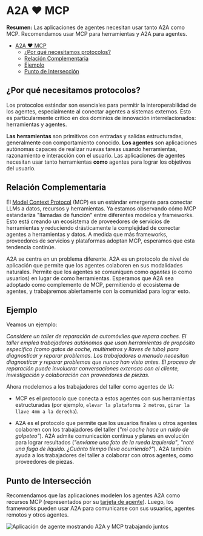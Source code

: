 # A2A ❤️ MCP

**Resumen:** Las aplicaciones de agentes necesitan usar tanto A2A como MCP. Recomendamos usar MCP para herramientas y A2A para agentes.

<!-- TOC -->
- [A2A ❤️ MCP](#a2a--mcp)
  - [¿Por qué necesitamos protocolos?](#por-qué-necesitamos-protocolos)
  - [Relación Complementaria](#relación-complementaria)
  - [Ejemplo](#ejemplo)
  - [Punto de Intersección](#punto-de-intersección)

<!-- /TOC -->

## ¿Por qué necesitamos protocolos?

Los protocolos estándar son esenciales para permitir la interoperabilidad de los agentes, especialmente al conectar agentes a sistemas externos. Esto es particularmente crítico en dos dominios de innovación interrelacionados: herramientas y agentes.

**Las herramientas** son primitivos con entradas y salidas estructuradas, generalmente con comportamiento conocido. **Los agentes** son aplicaciones autónomas capaces de realizar nuevas tareas usando herramientas, razonamiento e interacción con el usuario. Las aplicaciones de agentes necesitan usar tanto herramientas **como** agentes para lograr los objetivos del usuario.

## Relación Complementaria

El [Model Context Protocol](https://modelcontextprotocol.io/) (MCP) es un estándar emergente para conectar LLMs a datos, recursos y herramientas. Ya estamos observando cómo MCP estandariza "llamadas de función" entre diferentes modelos y frameworks. Esto está creando un ecosistema de proveedores de servicios de herramientas y reduciendo drásticamente la complejidad de conectar agentes a herramientas y datos. A medida que más frameworks, proveedores de servicios y plataformas adoptan MCP, esperamos que esta tendencia continúe.

A2A se centra en un problema diferente. A2A es un protocolo de nivel de aplicación que permite que los agentes colaboren en sus modalidades naturales. Permite que los agentes se comuniquen como *agentes* (o como usuarios) en lugar de como herramientas. Esperamos que A2A sea adoptado como complemento de MCP, permitiendo el ecosistema de agentes, y trabajaremos abiertamente con la comunidad para lograr esto.

## Ejemplo

Veamos un ejemplo:

*Considere un taller de reparación de automóviles que repara coches. El taller emplea trabajadores autónomos que usan herramientas de propósito específico (como gatos de coche, multímetros y llaves de tubo) para diagnosticar y reparar problemas. Los trabajadores a menudo necesitan diagnosticar y reparar problemas que nunca han visto antes. El proceso de reparación puede involucrar conversaciones extensas con el cliente, investigación y colaboración con proveedores de piezas.*

Ahora modelemos a los trabajadores del taller como agentes de IA:

* MCP es el protocolo que conecta a estos agentes con sus herramientas estructuradas (por ejemplo, `elevar la plataforma 2 metros`, `girar la llave 4mm a la derecha`).

* A2A es el protocolo que permite que los usuarios finales u otros agentes colaboren con los trabajadores del taller (*"mi coche hace un ruido de golpeteo"*). A2A admite comunicación continua y planes en evolución para lograr resultados (*"envíame una foto de la rueda izquierda"*, *"noté una fuga de líquido. ¿Cuánto tiempo lleva ocurriendo?"*). A2A también ayuda a los trabajadores del taller a colaborar con otros agentes, como proveedores de piezas.

## Punto de Intersección

Recomendamos que las aplicaciones modelen los agentes A2A como recursos MCP (representados por su [tarjeta de agente](/documentation.md#agent-card)). Luego, los frameworks pueden usar A2A para comunicarse con sus usuarios, agentes remotos y otros agentes.

![Aplicación de agente mostrando A2A y MCP trabajando juntos](../images/a2a_mcp.png) 
